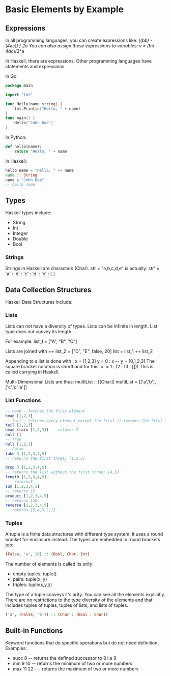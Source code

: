 # Basic Elements by Example
## Expressions
In all programming languages, you can create expressions like:
((b*b) - (4*a*c)) / 2a
You can also assign these expressions to variables:
v = (b*b - 4*a*c)/2*a

In Haskell, there are expressions. Other programming languages have statements and expressions.

In Go:
```Go
package main

import "fmt"

func Hello(name string) {
	fmt.Println("Hello, " + name)
}
func main() {
	Hello("John Doe")
}
```

In Python:
```Python
def hello(name):
    return "Hello, " + name
```
In Haskell:
```Haskell
hello name = "Hello, " ++ name
name :: String
name = "John Doe"
-- hello name
```

## Types
Haskell types include:
- String
- Int
- Integer
- Double
- Bool

### Strings
Strings in Haskell are characters (Char). 
str = "a,b,c,d,e" 
is actually:
str' = 'a' : 'b' : 'c' : 'd' : 'e' : [ ]

## Data Collection Structures
Haskell Data Structures include:
### Lists
Lists can not have a diversity of types. Lists can be infinite in length. List type does not convey its length.

For example:
list_1 = ["A", "B", "C"]

Lists are joined with ++
list_2 = ["D", "E", false, 20]
list = list_1 ++ list_2

Appending to a list is done with :
x = [1,2,3]
y = 0 : x
-- y = [0,1,2,3]
The square bracket notation is shorthand for this:
x' = 1 : (2 : (3 : []))
This is called currying in Haskell.

Multi-Dimensional Lists are thus:
multiList :: [[Char]]
multiList = [['a','b'], ['c','d','e']]

### List Functions
```Haskell
-- head - fetches the first element
head [1,2,3]
-- tail - fetches every element except the first // removes the first from the list
tail [1,2,3]
head (tain [1,2,3]) -- returns 2
null []
-- True
null [1,2,3]
-- False
take 3 [1,2,3,4,5]
-- returns the first three: [1,2,3]

drop 3 [1,2,3,4,5]
-- returns the list without the first three: [4,5]
length [1,2,3,4,5]
--  returns5
sum [1,2,3,4,5]
-- returns 15
product [1,2,3,4,5]
-- returns 120
reverse [1,2,3,4,5]
-- returns [5,4,3,2,1]
```

### Tuples
A tuple is a finite data structures with different type system. It uses a round bracket
for enclosure instead. The types are embedded in round brackets too:
```Haskell
(False, 'a', 10) :: (Bool, Char, Int)
```

The number of elements is called its *arity*. 
- empty tuples: tuple()
- pairs: tuple(x, y)
- triples: tuple(x,y,z)

The type of a tuple conveys it's arity. You can see all the elements explicitly.
There are no restrictions to the type diversity of the elements and that includes tuples of tuples, tuples of lists, and lists of tuples.
```Haskell
('a', (False, 'b')) :: (Char : (Bool : Char))
```


## Built-in Functions
Keyword functions that do specific operations but do not need definition.
Examples:
- succ 8 -- returns the defined successor to 8 i.e 9
- min 9 10 -- returns the minimum of two or more numbers
- max 11 22 --- returns the maximum of two or more numbers